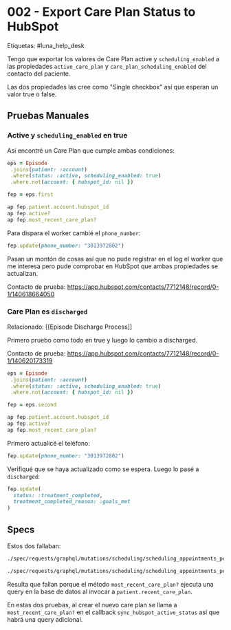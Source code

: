 # 002 - Export Care Plan Status to HubSpot

Etiquetas: #luna_help_desk

Tengo que exportar los valores de Care Plan active y `scheduling_enabled` a las propiedades `active_care_plan` y `care_plan_scheduling_enabled` del contacto del paciente.

Las dos propiedades las cree como "Single checkbox" así que esperan un valor true o false.

## Pruebas Manuales

### Active y `scheduling_enabled` en true

Así encontré un Care Plan que cumple ambas condiciones:
```ruby
eps = Episode
 .joins(patient: :account)
 .where(status: :active, scheduling_enabled: true)
 .where.not(account: { hubspot_id: nil })

fep = eps.first

ap fep.patient.account.hubspot_id
ap fep.active?
ap fep.most_recent_care_plan?
```

Para dispara el worker cambié el `phone_number`:
```ruby
fep.update(phone_number: "3013972802")
```

Pasan un montón de cosas así que no pude registrar en el log el worker que me interesa pero pude comprobar en HubSpot que ambas propiedades se actualizan.

Contacto de prueba: https://app.hubspot.com/contacts/7712148/record/0-1/140618664050

### Care Plan es `discharged`

Relacionado: [[Episode Discharge Process]]

Primero pruebo como todo en true y luego lo cambio a discharged.

Contacto de prueba: https://app.hubspot.com/contacts/7712148/record/0-1/140620173319

```ruby
eps = Episode
 .joins(patient: :account)
 .where(status: :active, scheduling_enabled: true)
 .where.not(account: { hubspot_id: nil })

fep = eps.second

ap fep.patient.account.hubspot_id
ap fep.active?
ap fep.most_recent_care_plan?
```

Primero actualicé el teléfono:
```ruby
fep.update(phone_number: "3013972802")
```

Verifiqué que se haya actualizado como se espera. Luego lo pasé a `discharged`:
```ruby
fep.update(
  status: :treatment_completed,
  treatment_completed_reason: :goals_met
)
```

## Specs

Estos dos fallaban:
```bash
./spec/requests/graphql/mutations/scheduling/scheduling_appointments_performance_spec.rb:66

./spec/requests/graphql/mutations/scheduling/scheduling_appointments_performance_spec.rb:127
```

Resulta que fallan porque el método `most_recent_care_plan?` ejecuta una query en la base de datos al invocar a `patient.recent_care_plan`.

En estas dos pruebas, al crear el nuevo care plan se llama a `most_recent_care_plan?` en el callback `sync_hubspot_active_status` así que habrá una query adicional.
